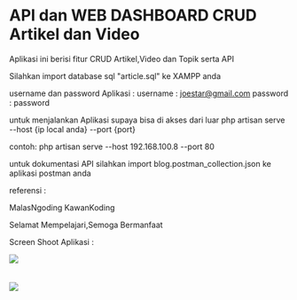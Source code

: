 # API dan WEB DASHBOARD CRUD Artikel dan Video

Aplikasi ini berisi fitur CRUD Artikel,Video dan Topik serta API

Silahkan import database sql "article.sql" ke XAMPP anda

username dan password Aplikasi :
username : joestar@gmail.com
password : password

untuk menjalankan Aplikasi supaya bisa di akses dari luar php artisan serve --host {ip local anda} --port {port}

contoh: php artisan serve --host 192.168.100.8 --port 80

untuk dokumentasi API silahkan import blog.postman_collection.json ke aplikasi postman anda

referensi : 

MalasNgoding
KawanKoding

Selamat Mempelajari,Semoga Bermanfaat

 Screen Shoot Aplikasi :

 ![](images/home1.jpeg)   
<br/><br/> 
 ![](images/home2.jpeg)   

 
